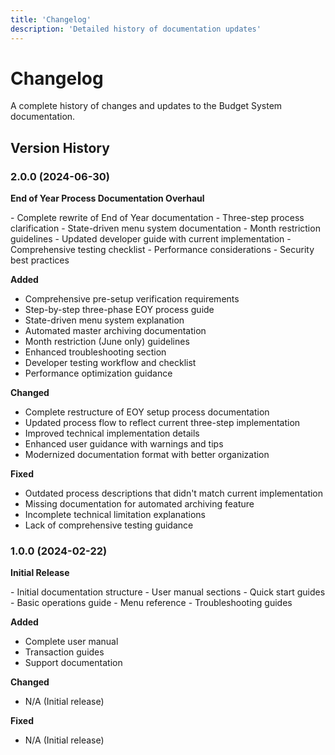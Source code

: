 ```yaml
---
title: 'Changelog'
description: 'Detailed history of documentation updates'
---
```


# Changelog

<Note>
A complete history of changes and updates to the Budget System documentation.
</Note>

## Version History

### 2.0.0 (2024-06-30)

**End of Year Process Documentation Overhaul**

<CardGroup cols={2}>
<Card title="EOY Process" icon="calendar-year">
- Complete rewrite of End of Year documentation
- Three-step process clarification
- State-driven menu system documentation
- Month restriction guidelines
  </Card>

<Card title="Technical Updates" icon="code">
- Updated developer guide with current implementation
- Comprehensive testing checklist
- Performance considerations
- Security best practices
  </Card>
</CardGroup>

**Added**
- Comprehensive pre-setup verification requirements
- Step-by-step three-phase EOY process guide
- State-driven menu system explanation
- Automated master archiving documentation
- Month restriction (June only) guidelines
- Enhanced troubleshooting section
- Developer testing workflow and checklist
- Performance optimization guidance

**Changed**
- Complete restructure of EOY setup process documentation
- Updated process flow to reflect current three-step implementation
- Improved technical implementation details
- Enhanced user guidance with warnings and tips
- Modernized documentation format with better organization

**Fixed**
- Outdated process descriptions that didn't match current implementation
- Missing documentation for automated archiving feature
- Incomplete technical limitation explanations
- Lack of comprehensive testing guidance

### 1.0.0 (2024-02-22)

**Initial Release**

<CardGroup cols={2}>
<Card title="Documentation" icon="book">
- Initial documentation structure
- User manual sections
- Quick start guides
  </Card>

<Card title="Features" icon="stars">
- Basic operations guide
- Menu reference
- Troubleshooting guides
  </Card>
</CardGroup>

**Added**
- Complete user manual
- Transaction guides
- Support documentation

**Changed**
- N/A (Initial release)

**Fixed**
- N/A (Initial release)